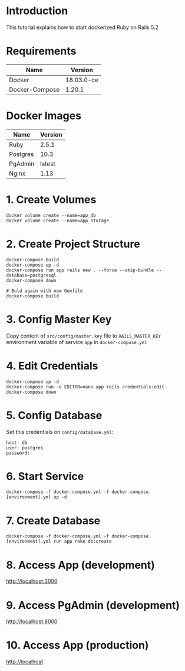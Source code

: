 # Introduction

This tutorial explains how to start dockerized Ruby on Rails 5.2

# Requirements

Name            | Version
----------------|-----------
Docker          | 18.03.0-ce
Docker-Compose  | 1.20.1

# Docker Images

Name            | Version
----------------|--------
Ruby            | 2.5.1
Postgres        | 10.3
PgAdmin         | latest
Nginx           | 1.13

# 1. Create Volumes

```docker
docker volume create --name=app_db
docker volume create --name=app_storage
```

# 2. Create Project Structure

```docker
docker-compose build
docker-compose up -d
docker-compose run app rails new . --force --skip-bundle --database=postgresql
docker-compose down

# Buld again with new Gemfile
docker-compose build
```

# 3. Config Master Key

Copy content of ```src/config/master.key``` file to ```RAILS_MASTER_KEY``` environment variable of service ```app``` in ```docker-compose.yml```

# 4. Edit Credentials

```
docker-compose up -d
docker-compose run -e EDITOR=nano app rails credentials:edit
docker-compose down
````

# 5. Config Database

Set this credentials on ```config/database.yml```:

```
host: db
user: postgres
password:
```

# 6. Start Service

```docker
docker-compose -f docker-compose.yml -f docker-compose.[environment].yml up -d
```

# 7. Create Database

```docker
docker-compose -f docker-compose.yml -f docker-compose.[environment].yml run app rake db:create
```

# 8. Access App (development)

[http://localhost:3000](http://localhost:3000)

# 9. Access PgAdmin (development)

[http://localhost:8000](http://localhost:8000)

# 10. Access App (production)

[http://localhost](http://localhost)